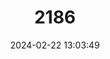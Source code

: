 ---
title: "2186"
category: "Astacoides granulimanus"
draft: false
date: 2024-02-22 13:03:49
languages:
  Malagasy: ["Oramaintso", "Orambato", "Oran'ala", "Peopeoka"]
---